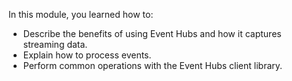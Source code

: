 
In this module, you learned how to:

* Describe the benefits of using Event Hubs and how it captures streaming data.
* Explain how to process events.
* Perform common operations with the Event Hubs client library.
